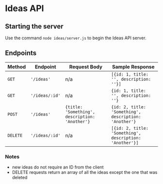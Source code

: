 # Ideas API

## Starting the server

Use the command `node ideas/server.js` to begin the Ideas API server.

## Endpoints

| Method | Endpoint | Request Body | Sample Response |
--- | --- | --- | ---
`GET` | `'/ideas'` | n/a | `[{id: 1, title: '', description: ''}]`
`GET` | `'/ideas/:id'` | n/a | `{id: 1, title: '', description: ''}`
`POST` | `'/ideas'` | `{title: 'Something', description: 'Another'}` | `{id: 2, title: 'Something', description: 'Another'}`
`DELETE` | `'/ideas/:id'` | n/a | `[{id: 2, title: 'Something', description: 'Another'}]`

### Notes

* new ideas do not require an ID from the client
* DELETE requests return an array of all the ideas except the one that was deleted